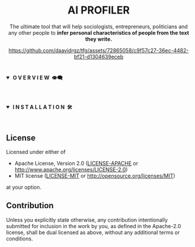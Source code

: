 <div align="center"> <h1><strong>AI PROFILER</strong></h1> </div>
<div align="center">

The ultimate tool that will help sociologists, entrepreneurs, politicians and any other people to **infer personal
characteristics of people from the text they write.**

https://github.com/daavidrgz/tfg/assets/72865058/c9f57c27-36ec-4482-bf21-d1304639eceb

</div>

#

<details open>
<summary><strong>&nbsp;O V E R V I E W &nbsp;👁️‍🗨️</strong></summary>
<br>

</details>

#

<details open>
<summary><strong>&nbsp;I N S T A L L A T I O N &nbsp;🛠</strong></summary>
<br>

</details>

#

## License

Licensed under either of

 * Apache License, Version 2.0
   ([LICENSE-APACHE](LICENSE-APACHE) or http://www.apache.org/licenses/LICENSE-2.0)
 * MIT license
   ([LICENSE-MIT](LICENSE-MIT) or http://opensource.org/licenses/MIT)

at your option.

## Contribution

Unless you explicitly state otherwise, any contribution intentionally submitted
for inclusion in the work by you, as defined in the Apache-2.0 license, shall be
dual licensed as above, without any additional terms or conditions.
